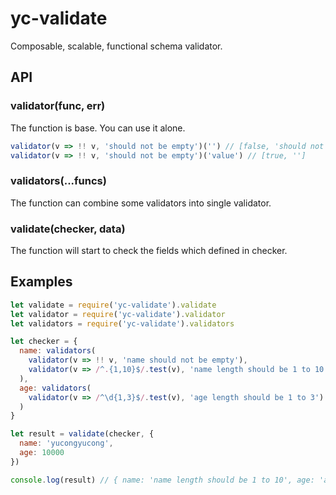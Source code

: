 # yc-validate
Composable, scalable, functional schema validator.

## API

### validator(func, err)
The function is base. You can use it alone.

```js
validator(v => !! v, 'should not be empty')('') // [false, 'should not be empty']
validator(v => !! v, 'should not be empty')('value') // [true, '']
```

### validators(...funcs)
The function can combine some validators into single validator.

### validate(checker, data)
The function will start to check the fields which defined in checker.

## Examples

```js
let validate = require('yc-validate').validate
let validator = require('yc-validate').validator
let validators = require('yc-validate').validators

let checker = {
  name: validators(
    validator(v => !! v, 'name should not be empty'),
    validator(v => /^.{1,10}$/.test(v), 'name length should be 1 to 10')
  ),
  age: validators(
    validator(v => /^\d{1,3}$/.test(v), 'age length should be 1 to 3')
  )
}

let result = validate(checker, {
  name: 'yucongyucong',
  age: 10000
})

console.log(result) // { name: 'name length should be 1 to 10', age: 'age length should be 1 to 3' }
```
